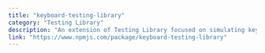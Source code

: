 ```yaml
---
title: "keyboard-testing-library"
category: "Testing Library"
description: "An extension of Testing Library focused on simulating keyboard-only users behaviors."
link: "https://www.npmjs.com/package/keyboard-testing-library"
---
```

